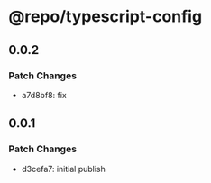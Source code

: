 # @repo/typescript-config

## 0.0.2

### Patch Changes

- a7d8bf8: fix

## 0.0.1

### Patch Changes

- d3cefa7: initial publish
